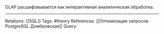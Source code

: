 OLAP расшифовывается как интерактивная аналитическая обработка. 

___
Relations: [[SQL]] 
Tags: #theory 
References: [[Оптимизация запросов PostgreSQL Домбровская]] 
Query: 